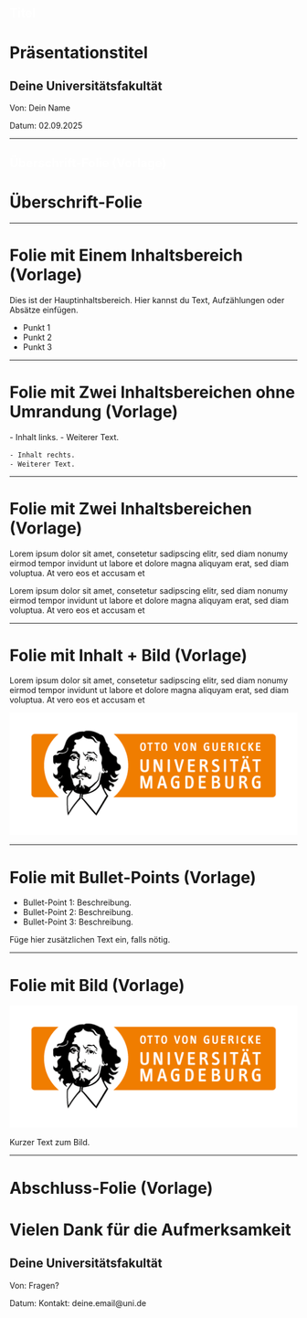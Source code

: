 <!-- 
link: https://raw.githubusercontent.com/dabusse9/LiaTry/refs/heads/main/Vorlage.css
-->

## <span style="color:white">Titel</span>

<div class="title-slide">
  <h1>Präsentationstitel</h1>
  <h2>Deine Universitätsfakultät</h2>
  <p class="title-meta">Von: Dein Name</p>
  <p class="title-meta">Datum: 02.09.2025</p>
</div>

<div class="footer-logo"></div>

---

## <span style="color:white">Überschrift-Folie (Vorlage)</span>

<div class="title-slide">
  <h1>Überschrift-Folie</h1>
</div>

<div class="footer-logo"></div>

---

# Folie mit Einem Inhaltsbereich (Vorlage)

<div class="content-box">
Dies ist der Hauptinhaltsbereich.  
Hier kannst du Text, Aufzählungen oder Absätze einfügen.  

- Punkt 1
- Punkt 2
- Punkt 3
</div>

<div class="footer-logo"></div>

---

# Folie mit Zwei Inhaltsbereichen ohne Umrandung (Vorlage)

<section class="flex-container">
<!-- class="flex-child" style="min-width: 250px" -->
    - Inhalt links.
    - Weiterer Text.

<!-- class="flex-child" style="min-width: 250px" -->
    - Inhalt rechts.
    - Weiterer Text.

</section>

<div class="footer-logo"></div>

---

# Folie mit Zwei Inhaltsbereichen (Vorlage)

<section class="flex-container">
<!-- class="flex-child-bordered" -->
  Lorem ipsum dolor sit amet, consetetur sadipscing elitr, sed diam nonumy eirmod tempor
  invidunt ut labore et dolore magna aliquyam erat, sed diam voluptua. At vero eos et accusam et

<!-- class="flex-child-bordered" -->
  Lorem ipsum dolor sit amet, consetetur sadipscing elitr, sed diam nonumy eirmod tempor invidunt ut
  labore et dolore magna aliquyam erat, sed diam voluptua. At vero eos et accusam et

</section>

<div class="footer-logo"></div>

---

# Folie mit Inhalt + Bild (Vorlage)

<section class="flex-container">
<!-- class="flex-child" style="min-width: 250px" -->
  Lorem ipsum dolor sit amet, consetetur sadipscing elitr, sed diam nonumy eirmod tempor
  invidunt ut labore et dolore magna aliquyam erat, sed diam voluptua. At vero eos et accusam et

<!-- class="flex-child" style="min-width: 250px" -->
![Beschreibung des Bildes](https://github.com/dabusse9/LiaTry/raw/main/FHW.png)

</section>

<div class="footer-logo"></div>

---

# Folie mit Bullet-Points (Vorlage)

- Bullet-Point 1: Beschreibung.
- Bullet-Point 2: Beschreibung.
- Bullet-Point 3: Beschreibung.

Füge hier zusätzlichen Text ein, falls nötig.

<div class="footer-logo"></div>

---

# Folie mit Bild (Vorlage)

![Beschreibung des Bildes](https://github.com/dabusse9/LiaTry/raw/main/FHW.png)

Kurzer Text zum Bild.

<div class="footer-logo"></div>

---

# Abschluss-Folie (Vorlage)
<div class="title-slide">
  <h1>Vielen Dank für die Aufmerksamkeit</h1>
  <h2>Deine Universitätsfakultät</h2>
  <p class="title-meta">Von: Fragen?</p>
  <p class="title-meta">Datum: Kontakt: deine.email@uni.de</p>
</div>

<div class="footer-logo"></div>
